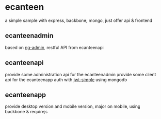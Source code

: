 # ecanteen
a simple sample with express, backbone, mongo, just offer api &amp; frontend

## ecanteenadmin
  based on [ng-admin](https://github.com/marmelab/ng-admin), restful API from ecanteenapi

## ecanteenapi
  provide some administration api for the ecanteenadmin
  provide some client api for the ecanteenapp
  auth with [jwt-simple](https://github.com/hokaccha/node-jwt-simple)
  using mongodb

## ecanteenapp
  provide desktop version and mobile version, major on mobile,
  using backbone & requirejs
